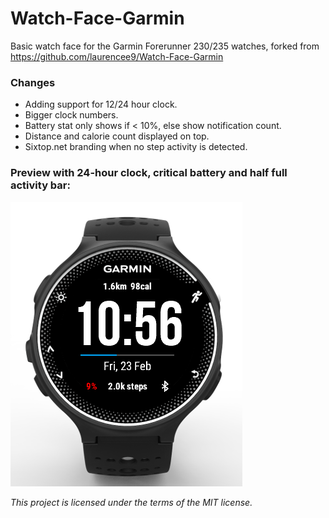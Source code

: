 # Watch-Face-Garmin


Basic watch face for the Garmin Forerunner 230/235 watches, forked from https://github.com/laurencee9/Watch-Face-Garmin

### Changes
* Adding support for 12/24 hour clock.
* Bigger clock numbers.
* Battery stat only shows if < 10%, else show notification count.
* Distance and calorie count displayed on top.
* Sixtop.net branding when no step activity is detected.

### Preview with 24-hour clock, critical battery and half full activity bar:
![alt tag](./thumbnail.png)

*This project is licensed under the terms of the MIT license.*
